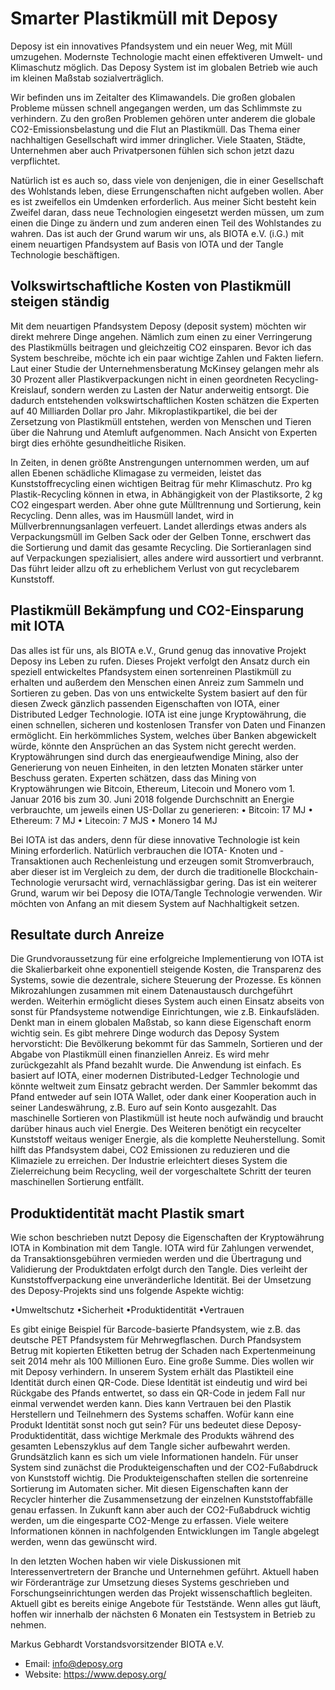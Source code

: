 # Smarter Plastikmüll mit Deposy

Deposy ist ein innovatives Pfandsystem und ein neuer Weg, mit Müll umzugehen. Modernste Technologie macht einen effektiveren Umwelt- und Klimaschutz möglich. Das Deposy System ist im globalen Betrieb wie auch im kleinen Maßstab sozialverträglich.

Wir befinden uns im Zeitalter des Klimawandels. Die großen globalen Probleme müssen schnell angegangen werden, um das Schlimmste zu verhindern. Zu den großen Problemen gehören unter anderem die globale CO2-Emissionsbelastung und die Flut an Plastikmüll. Das Thema einer nachhaltigen Gesellschaft wird immer dringlicher. Viele Staaten, Städte, Unternehmen aber auch Privatpersonen fühlen sich schon jetzt dazu verpflichtet.

Natürlich ist es auch so, dass viele von denjenigen, die in einer
Gesellschaft des Wohlstands leben, diese Errungenschaften nicht aufgeben wollen. Aber es ist zweifellos ein Umdenken erforderlich. Aus meiner Sicht besteht kein Zweifel daran, dass neue Technologien eingesetzt werden müssen, um zum einen die Dinge zu ändern und zum anderen einen Teil des Wohlstandes zu wahren. Das ist auch der Grund warum wir uns, als BIOTA e.V. (i.G.) mit einem neuartigen Pfandsystem auf Basis von IOTA und der Tangle Technologie beschäftigen.

## Volkswirtschaftliche Kosten von Plastikmüll steigen ständig
Mit dem neuartigen Pfandsystem Deposy (deposit system) möchten wir direkt mehrere Dinge angehen. Nämlich zum einen zu einer Verringerung des Plastikmülls beitragen und gleichzeitig CO2 einsparen. Bevor ich das System beschreibe, möchte ich ein paar wichtige Zahlen und Fakten liefern. Laut einer Studie der Unternehmensberatung McKinsey gelangen mehr als 30 Prozent aller Plastikverpackungen nicht in einen geordneten Recycling- Kreislauf, sondern werden zu Lasten der Natur anderweitig entsorgt. Die dadurch entstehenden volkswirtschaftlichen Kosten schätzen die Experten auf 40 Milliarden Dollar pro Jahr. Mikroplastikpartikel, die bei der Zersetzung von Plastikmüll entstehen, werden von Menschen und Tieren über die Nahrung und Atemluft aufgenommen. Nach Ansicht von Experten birgt dies erhöhte gesundheitliche Risiken.

In Zeiten, in denen größte Anstrengungen unternommen werden, um auf allen Ebenen schädliche Klimagase zu vermeiden, leistet das Kunststoffrecycling einen wichtigen Beitrag für mehr Klimaschutz. Pro kg Plastik-Recycling können in etwa, in Abhängigkeit von der Plastiksorte, 2 kg CO2 eingespart werden. Aber ohne gute Mülltrennung und Sortierung, kein Recycling. Denn alles, was im Hausmüll landet, wird in Müllverbrennungsanlagen verfeuert. Landet allerdings etwas anders als Verpackungsmüll im Gelben Sack oder der Gelben Tonne, erschwert das die Sortierung und damit das gesamte Recycling. Die Sortieranlagen sind auf Verpackungen spezialisiert, alles andere wird aussortiert und verbrannt. Das führt leider allzu oft zu erheblichem Verlust von gut recyclebarem Kunststoff.

## Plastikmüll Bekämpfung und CO2-Einsparung mit IOTA
Das alles ist für uns, als BIOTA e.V., Grund genug das innovative Projekt Deposy ins Leben zu rufen. Dieses Projekt verfolgt den Ansatz durch ein speziell entwickeltes Pfandsystem einen sortenreinen Plastikmüll zu erhalten und außerdem den Menschen einen Anreiz zum Sammeln und Sortieren zu geben. Das von uns entwickelte System basiert auf den für diesen Zweck gänzlich passenden
Eigenschaften von IOTA, einer Distributed Ledger Technologie. IOTA ist eine junge Kryptowährung, die einen schnellen, sicheren und kostenlosen Transfer von Daten und Finanzen ermöglicht. Ein herkömmliches System, welches über Banken abgewickelt würde, könnte den Ansprüchen an das System nicht gerecht werden.
Kryptowährungen sind durch das energieaufwendige Mining, also der Generierung von neuen Einheiten, in den letzten Monaten stärker unter Beschuss geraten. Experten schätzen, dass das Mining von Kryptowährungen wie Bitcoin, Ethereum, Litecoin und Monero vom 1. Januar 2016 bis zum 30. Juni 2018 folgende Durchschnitt an Energie verbrauchte, um jeweils einen US-Dollar zu generieren:
• Bitcoin: 17 MJ
• Ethereum: 7 MJ 
• Litecoin: 7 MJS 
• Monero 14 MJ

Bei IOTA ist das anders, denn für diese innovative Technologie ist kein Mining erforderlich. Natürlich verbrauchen die IOTA- Knoten und -Transaktionen auch Rechenleistung und erzeugen somit Stromverbrauch, aber dieser ist im Vergleich zu dem, der durch die traditionelle Blockchain-Technologie verursacht wird, vernachlässigbar gering.
Das ist ein weiterer Grund, warum wir bei Deposy die IOTA/Tangle Technologie verwenden. Wir möchten von Anfang an mit diesem System auf Nachhaltigkeit setzen.



## Resultate durch Anreize
Die Grundvoraussetzung für eine erfolgreiche Implementierung von IOTA ist die Skalierbarkeit ohne exponentiell steigende Kosten, die Transparenz des Systems, sowie die dezentrale, sichere Steuerung der Prozesse. Es können Mikrozahlungen zusammen mit einem Datenaustausch durchgeführt werden. Weiterhin ermöglicht dieses System auch einen Einsatz abseits von sonst für Pfandsysteme notwendige Einrichtungen, wie z.B. Einkaufsläden. Denkt man in einem globalen Maßstab, so kann diese Eigenschaft enorm wichtig sein. Es gibt mehrere Dinge wodurch das Deposy System hervorsticht:
Die Bevölkerung bekommt für das Sammeln, Sortieren und der Abgabe von Plastikmüll einen finanziellen Anreiz. Es wird mehr zurückgezahlt als Pfand bezahlt wurde. Die Anwendung ist einfach. Es basiert auf IOTA, einer modernen Distributed-Ledger Technologie und könnte weltweit zum Einsatz gebracht werden. Der Sammler bekommt das Pfand entweder auf sein IOTA Wallet, oder dank einer Kooperation auch in seiner Landeswährung, z.B. Euro auf sein Konto ausgezahlt. Das maschinelle Sortieren von Plastikmüll ist heute noch aufwändig und braucht darüber hinaus auch viel Energie. Des Weiteren benötigt ein recycelter Kunststoff weitaus weniger Energie, als die komplette Neuherstellung. Somit hilft das Pfandsystem dabei, CO2 Emissionen zu reduzieren und die Klimaziele zu erreichen. Der Industrie erleichtert dieses System die Zielerreichung beim Recycling, weil der vorgeschaltete Schritt der teuren maschinellen Sortierung entfällt.

## Produktidentität macht Plastik smart
Wie schon beschrieben nutzt Deposy die Eigenschaften der Kryptowährung IOTA in Kombination mit dem Tangle. IOTA wird für Zahlungen verwendet, da Transaktionsgebühren vermieden werden und die Übertragung und Validierung der Produktdaten erfolgt durch den Tangle. Dies verleiht der Kunststoffverpackung eine unveränderliche Identität. Bei der Umsetzung des Deposy-Projekts sind uns folgende Aspekte wichtig:


•Umweltschutz
•Sicherheit
•Produktidentität
•Vertrauen
   
Es gibt einige Beispiel für Barcode-basierte Pfandsystem, wie z.B. das deutsche PET Pfandsystem für Mehrwegflaschen. Durch Pfandsystem Betrug mit kopierten Etiketten betrug der Schaden nach Expertenmeinung seit 2014 mehr als 100 Millionen Euro. Eine große Summe. Dies wollen wir mit Deposy verhindern. In unserem System erhält das Plastikteil eine Identität durch einen QR-Code. Diese Identität ist eindeutig und wird bei Rückgabe des Pfands entwertet, so dass ein QR-Code in jedem Fall nur einmal verwendet werden kann. Dies kann Vertrauen bei den Plastik Herstellern und Teilnehmern des Systems schaffen. Wofür kann eine Produkt Identität sonst noch gut sein? Für uns bedeutet diese Deposy- Produktidentität, dass wichtige Merkmale des Produkts während des gesamten Lebenszyklus auf dem Tangle sicher aufbewahrt werden. Grundsätzlich kann es sich um viele Informationen handeln. Für unser System sind zunächst die Produkteigenschaften und der CO2-Fußabdruck von Kunststoff wichtig. Die Produkteigenschaften stellen die sortenreine Sortierung im Automaten sicher. Mit diesen Eigenschaften kann der Recycler hinterher die Zusammensetzung der einzelnen Kunststoffabfälle genau erfassen. In Zukunft kann aber auch der CO2-Fußabdruck wichtig werden, um die eingesparte CO2-Menge zu erfassen. Viele weitere Informationen können in nachfolgenden Entwicklungen im Tangle abgelegt werden, wenn das gewünscht wird.

In den letzten Wochen haben wir viele Diskussionen mit Interessenvertretern der Branche und Unternehmen geführt. Aktuell haben wir Förderanträge zur Umsetzung dieses Systems geschrieben und Forschungseinrichtungen werden das Projekt wissenschaftlich begleiten. Aktuell gibt es bereits einige Angebote für Teststände. Wenn alles gut läuft, hoffen wir innerhalb der nächsten 6 Monaten ein Testsystem in Betrieb zu nehmen.

Markus Gebhardt
Vorstandsvorsitzender BIOTA e.V.
- Email: info@deposy.org
- Website: https://www.deposy.org/
